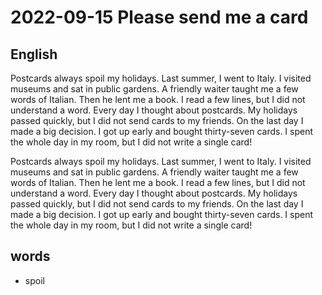 # 2022-09-15 Please send me a card


## English
Postcards always spoil my holidays. Last summer, I went to Italy. I
visited museums and sat in public gardens. A friendly waiter taught
me a few words of Italian. Then he lent me a book. I read a few
lines, but I did not understand a word. Every day I thought about
postcards. My holidays passed quickly, but I did not send cards to
my friends. On the last day I made a big decision. I got up early and
bought thirty-seven cards. I spent the whole day in my room, but I 
did not write a single card!


Postcards always spoil my holidays. Last summer, I went to Italy.
I visited museums and sat in public gardens. A friendly waiter taught
me a few words of Italian. Then he lent me a book. I read a few
lines, but I did not understand a word. Every day I thought about
postcards. My holidays passed quickly, but I did not send cards to
my friends. On the last day I made a big decision. I got up early and
bought thirty-seven cards. I spent the whole day in my room, but I
did not write a single card!


## words
* spoil
